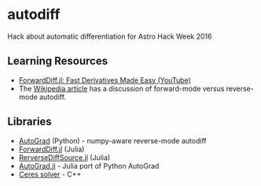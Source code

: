 # autodiff

Hack about automatic differentiation for Astro Hack Week 2016

## Learning Resources

- [ForwardDiff.jl: Fast Derivatives Made Easy (YouTube)](https://www.youtube.com/watch?v=r2hhRSHiQwY)
- The [Wikipedia article](https://en.wikipedia.org/wiki/Automatic_differentiation) has a discussion of forward-mode versus reverse-mode autodiff.

## Libraries

- [AutoGrad](https://github.com/HIPS/autograd) (Python) - numpy-aware reverse-mode autodiff
- [ForwardDiff.jl](https://github.com/JuliaDiff/ForwardDiff.jl) (Julia)
- [RerverseDiffSource.jl](https://github.com/JuliaDiff/ReverseDiffSource.jl) (Julia)
- [AutoGrad.jl](https://github.com/denizyuret/AutoGrad.jl) - Julia port of Python AutoGrad
- [Ceres solver](http://ceres-solver.org/) - C++
